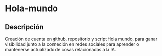 # Hola-mundo

## Descripción

Creación de cuenta en github, repositorio y script Hola mundo, para ganar visibilidad junto a la conneción en redes sociales para aprender o mantenerse actualizado de cosas relacionadas a la IA. 
